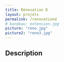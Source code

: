 ```yaml
---
title: Rénovation D
layout: projets
permalink: /renovationd
# bandeau: extension.jpg
picture: "reno.jpg"
picture2: "reno3.jpg"
---
```


## Description
<!-- 
Année: 2021

Type de prestation:

Client: M


Delectus voluptatum distinctio quos eius excepturi sunt pariatur, aut, doloribus officia ea molestias beatae laudantium, quam odio ipsum veritatis est maiores velit quasi blanditiis et natus accusamus itaque.

Lorem ipsum dolor sit amet consectetur adipisicing elit. Vitae placeat, unde sequi quas ipsum illo? Commodi accusantium, sit eveniet? Maiores tempora corporis ea nostrum magnam similique optio autem, dolor incidunt?


 -->
